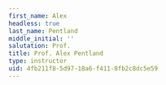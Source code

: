 ```yaml
---
first_name: Alex
headless: true
last_name: Pentland
middle_initial: ''
salutation: Prof.
title: Prof. Alex Pentland
type: instructor
uid: 4fb211f8-5d97-18a6-f411-8fb2c8dc5e59
---
```

